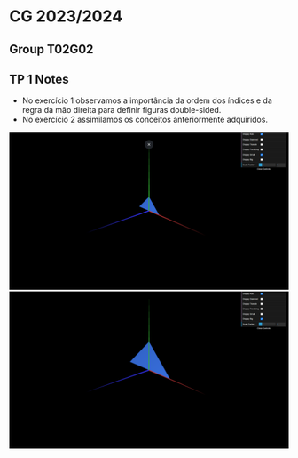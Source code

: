 # CG 2023/2024

## Group T02G02

## TP 1 Notes

- No exercício 1 observamos a importância da ordem dos índices e da regra da mão direita para definir figuras double-sided.
- No exercício 2 assimilamos os conceitos anteriormente adquiridos.

![Screenshot 1.1](screenshots/CG-t02g02-tp1-1.1.png)
![Screenshot 1.2](screenshots/CG-t02g02-tp1-1.2.png)